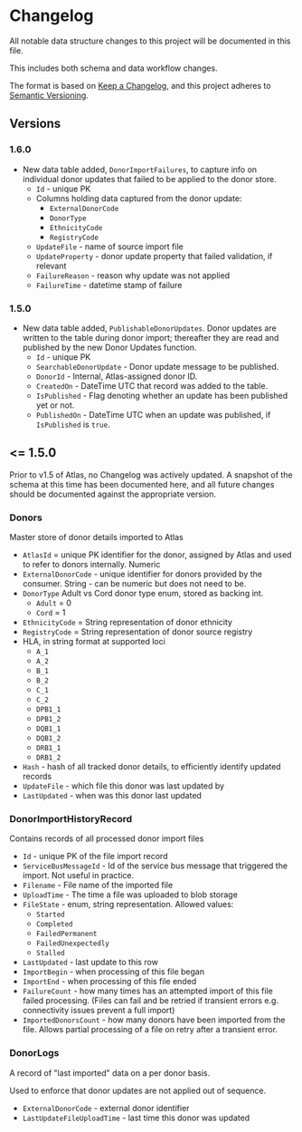 ﻿# Changelog

All notable data structure changes to this project will be documented in this file.

This includes both schema and data workflow changes.

The format is based on [Keep a Changelog](https://keepachangelog.com/en/1.0.0/),
and this project adheres to [Semantic Versioning](https://semver.org/spec/v2.0.0.html).

## Versions

### 1.6.0
* New data table added, `DonorImportFailures`, to capture info on individual donor updates that failed to be applied to the donor store.
  * `Id` - unique PK
  * Columns holding data captured from the donor update:
    * `ExternalDonorCode`
    * `DonorType`
    * `EthnicityCode`
    * `RegistryCode`
  * `UpdateFile` - name of source import file
  * `UpdateProperty` - donor update property that failed validation, if relevant
  * `FailureReason` - reason why update was not applied
  * `FailureTime` - datetime stamp of failure

### 1.5.0

* New data table added, `PublishableDonorUpdates`. Donor updates are written to the table during donor import; thereafter they are read and published by the new Donor Updates function.
  * `Id` - unique PK
  * `SearchableDonorUpdate` - Donor update message to be published.
  * `DonorId` - Internal, Atlas-assigned donor ID.
  * `CreatedOn` - DateTime UTC that record was added to the table.
  * `IsPublished` - Flag denoting whether an update has been published yet or not. 
  * `PublishedOn` - DateTime UTC when an update was published, if `IsPublished` is `true`.


## <= 1.5.0

Prior to v1.5 of Atlas, no Changelog was actively updated. A snapshot of the schema at this time has been documented here, and all future changes should be documented against the appropriate version.

### Donors

Master store of donor details imported to Atlas

* `AtlasId` = unique PK identifier for the donor, assigned by Atlas and used to refer to donors internally. Numeric
* `ExternalDonorCode` - unique identifier for donors provided by the consumer. String - can be numeric but does not need to be. 
* `DonorType` Adult vs Cord donor type enum, stored as backing int.
  * `Adult` = 0
  * `Cord` = 1
* `EthnicityCode` = String representation of donor ethnicity
* `RegistryCode` = String representation of donor source registry
* HLA, in string format at supported loci
  * `A_1`  
  * `A_2`
  * `B_1`
  * `B_2`
  * `C_1`
  * `C_2`
  * `DPB1_1`
  * `DPB1_2`
  * `DQB1_1`
  * `DQB1_2`
  * `DRB1_1`
  * `DRB1_2`
* `Hash` - hash of all tracked donor details, to efficiently identify updated records
* `UpdateFile` - which file this donor was last updated by
* `LastUpdated` - when was this donor last updated

### DonorImportHistoryRecord

Contains records of all processed donor import files

* `Id` - unique PK of the file import record
* `ServiceBusMessageId` - Id of the service bus message that triggered the import. Not useful in practice.
* `Filename` - File name of the imported file
* `UploadTime` - The time a file was uploaded to blob storage
* `FileState` - enum, string representation. Allowed values:
  * `Started`
  * `Completed`
  * `FailedPermanent`
  * `FailedUnexpectedly`
  * `Stalled`
* `LastUpdated` - last update to this row 
* `ImportBegin` - when processing of this file began
* `ImportEnd` - when processing of this file ended
* `FailureCount` - how many times has an attempted import of this file failed processing. (Files can fail and be retried if transient errors e.g. connectivity issues prevent a full import)
* `ImportedDonorsCount` - how many donors have been imported from the file. Allows partial processing of a file on retry after a transient error.

### DonorLogs

A record of "last imported" data on a per donor basis. 

Used to enforce that donor updates are not applied out of sequence.

* `ExternalDonorCode` - external donor identifier
* `LastUpdateFileUploadTime` - last time this donor was updated
